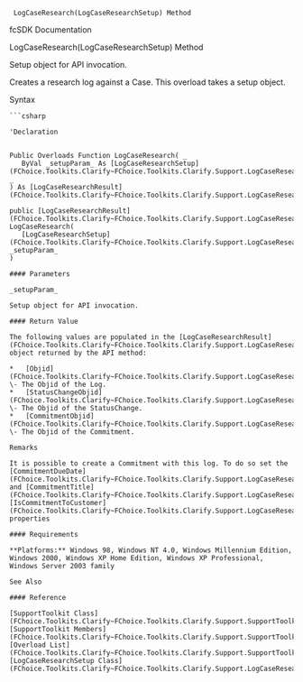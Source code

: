 ﻿     LogCaseResearch(LogCaseResearchSetup) Method                                                   

fcSDK Documentation

LogCaseResearch(LogCaseResearchSetup) Method

Setup object for API invocation.

Creates a research log against a Case. This overload takes a setup object.

Syntax

```vbnet
```csharp

'Declaration
 

Public Overloads Function LogCaseResearch( _
   ByVal _setupParam_ As [LogCaseResearchSetup](FChoice.Toolkits.Clarify~FChoice.Toolkits.Clarify.Support.LogCaseResearchSetup.md) _
) As [LogCaseResearchResult](FChoice.Toolkits.Clarify~FChoice.Toolkits.Clarify.Support.LogCaseResearchResult.md)

public [LogCaseResearchResult](FChoice.Toolkits.Clarify~FChoice.Toolkits.Clarify.Support.LogCaseResearchResult.md) LogCaseResearch( 
   [LogCaseResearchSetup](FChoice.Toolkits.Clarify~FChoice.Toolkits.Clarify.Support.LogCaseResearchSetup.md) _setupParam_
)

#### Parameters

_setupParam_

Setup object for API invocation.

#### Return Value

The following values are populated in the [LogCaseResearchResult](FChoice.Toolkits.Clarify~FChoice.Toolkits.Clarify.Support.LogCaseResearchResult.md) object returned by the API method:

*   [Objid](FChoice.Toolkits.Clarify~FChoice.Toolkits.Clarify.Support.LogCaseResearchResult~Objid.md) \- The Objid of the Log.
*   [StatusChangeObjid](FChoice.Toolkits.Clarify~FChoice.Toolkits.Clarify.Support.LogCaseResearchResult~StatusChangeObjid.md) \- The Objid of the StatusChange.
*   [CommitmentObjid](FChoice.Toolkits.Clarify~FChoice.Toolkits.Clarify.Support.LogCaseResearchResult~CommitmentObjid.md) \- The Objid of the Commitment.

Remarks

It is possible to create a Commitment with this log. To do so set the [CommitmentDueDate](FChoice.Toolkits.Clarify~FChoice.Toolkits.Clarify.Support.LogCaseResearchSetup~CommitmentDueDate.md) and [CommitmentTitle](FChoice.Toolkits.Clarify~FChoice.Toolkits.Clarify.Support.LogCaseResearchSetup~CommitmentTitle.md) and [IsCommitmentToCustomer](FChoice.Toolkits.Clarify~FChoice.Toolkits.Clarify.Support.LogCaseResearchSetup~IsCommitmentToCustomer.md) properties

#### Requirements

**Platforms:** Windows 98, Windows NT 4.0, Windows Millennium Edition, Windows 2000, Windows XP Home Edition, Windows XP Professional, Windows Server 2003 family

See Also

#### Reference

[SupportToolkit Class](FChoice.Toolkits.Clarify~FChoice.Toolkits.Clarify.Support.SupportToolkit.md)  
[SupportToolkit Members](FChoice.Toolkits.Clarify~FChoice.Toolkits.Clarify.Support.SupportToolkit_members.md)  
[Overload List](FChoice.Toolkits.Clarify~FChoice.Toolkits.Clarify.Support.SupportToolkit~LogCaseResearch.md)  
[LogCaseResearchSetup Class](FChoice.Toolkits.Clarify~FChoice.Toolkits.Clarify.Support.LogCaseResearchSetup.md)